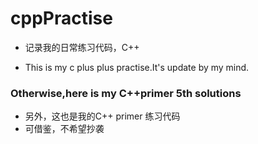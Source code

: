 # cppPractise
* 记录我的日常练习代码，C++

* This is my c plus plus practise.It's update by my mind.

### Otherwise,here  is my C++primer 5th solutions

* 另外，这也是我的C++ primer 练习代码
* 可借鉴，不希望抄袭
